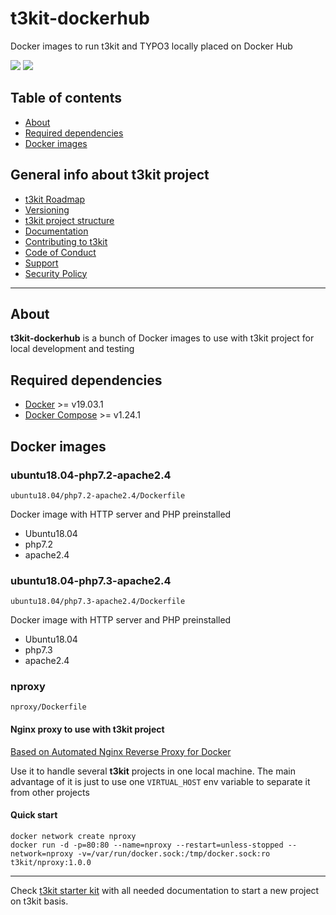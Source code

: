 # t3kit-dockerhub

Docker images to run t3kit and TYPO3 locally placed on Docker Hub

![](https://github.com/t3kit/t3kit-dockerhub/workflows/Code%20Guidelines/badge.svg)
![](https://github.com/t3kit/t3kit-dockerhub/workflows/Docker%20images/badge.svg)

## Table of contents

- [About](#about)
- [Required dependencies](#required-dependencies)
- [Docker images](#docker-images)

## General info about t3kit project

- [t3kit Roadmap](#t3kit-roadmap)
- [Versioning](#versioning)
- [t3kit project structure](#t3kit-project-structure)
- [Documentation](https://t3kit.gitbook.io/doc)
- [Contributing to t3kit](https://github.com/t3kit/.github/blob/master/CONTRIBUTING.md)
- [Code of Conduct](https://github.com/t3kit/.github/blob/master/CODE_OF_CONDUCT.md)
- [Support](https://github.com/t3kit/.github/blob/master/SUPPORT.md)
- [Security Policy](https://github.com/t3kit/.github/blob/master/SECURITY.md)

***

## About

**t3kit-dockerhub** is a bunch of Docker images to use with t3kit project for local development and testing

## Required dependencies

- [Docker](https://docs.docker.com/install/) >= v19.03.1
- [Docker Compose](https://docs.docker.com/compose/install/) >= v1.24.1

## Docker images

### ubuntu18.04-php7.2-apache2.4

```shell
ubuntu18.04/php7.2-apache2.4/Dockerfile
```

Docker image with HTTP server and PHP preinstalled

- Ubuntu18.04
- php7.2
- apache2.4

### ubuntu18.04-php7.3-apache2.4

```shell
ubuntu18.04/php7.3-apache2.4/Dockerfile
```

Docker image with HTTP server and PHP preinstalled

- Ubuntu18.04
- php7.3
- apache2.4

### nproxy

```shell
nproxy/Dockerfile
```

#### Nginx proxy to use with t3kit project

[Based on Automated Nginx Reverse Proxy for Docker](https://github.com/jwilder/nginx-proxy)

Use it to handle several **t3kit** projects in one local machine. The main advantage of it is just to use one `VIRTUAL_HOST` env variable to separate it from other projects

#### Quick start

```shell
docker network create nproxy
docker run -d -p=80:80 --name=nproxy --restart=unless-stopped --network=nproxy -v=/var/run/docker.sock:/tmp/docker.sock:ro t3kit/nproxy:1.0.0
```

***

Check [t3kit starter kit](https://github.com/t3kit/t3kit-starter) with all needed documentation to start a new project on t3kit basis.
